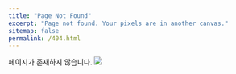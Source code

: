 ```yaml
---
title: "Page Not Found"
excerpt: "Page not found. Your pixels are in another canvas."
sitemap: false
permalink: /404.html
---
```


페이지가 존재하지 않습니다.
![](https://i.xtack.imgur.com/6M513.png)